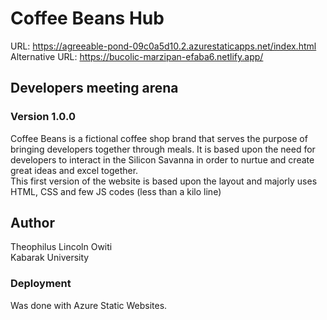 # Coffee Beans Hub
URL: https://agreeable-pond-09c0a5d10.2.azurestaticapps.net/index.html
<br>
Alternative URL:
https://bucolic-marzipan-efaba6.netlify.app/
<br>
## Developers meeting arena
### Version 1.0.0
Coffee Beans is a fictional coffee shop brand that serves the purpose of bringing developers together through meals.
It is based upon the need for developers to interact in the Silicon Savanna in order to nurtue and create great ideas and excel together.
<br>
This first version of the website is based upon the layout and majorly uses HTML, CSS and few JS codes (less than a kilo line)

## Author
Theophilus Lincoln Owiti
<br>
Kabarak University

### Deployment
Was done with Azure Static Websites.
